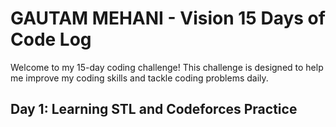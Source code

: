 # GAUTAM MEHANI - Vision 15 Days of Code Log

Welcome to my 15-day coding challenge! This challenge is designed to help me improve my coding skills and tackle coding problems daily.

## Day 1: Learning STL and Codeforces Practice



